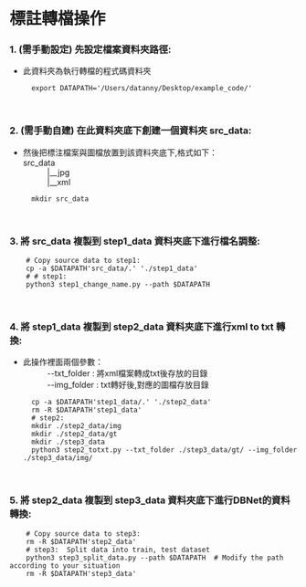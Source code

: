 # 標註轉檔操作

### 1. (需手動設定) 先設定檔案資料夾路徑: 
* 此資料夾為執行轉檔的程式碼資料夾

        export DATAPATH='/Users/datanny/Desktop/example_code/'

</br>

### 2. (需手動自建) 在此資料夾底下創建一個資料夾 src_data: 
* 然後把標注檔案與圖檔放置到該資料夾底下,格式如下： </br>
    src_data</br>
    &emsp;&emsp;&emsp;|__jpg </br>
    &emsp;&emsp;&emsp;|__xml

    
        mkdir src_data
 </br>

### 3. 將 src_data 複製到 step1_data 資料夾底下進行檔名調整:

        # Copy source data to step1: 
        cp -a $DATAPATH'src_data/.' './step1_data'
        # # step1:
        python3 step1_change_name.py --path $DATAPATH
</br>

### 4. 將 step1_data 複製到 step2_data 資料夾底下進行xml to txt 轉換:
* 此操作裡面兩個參數：</br>
&emsp;&emsp;&emsp;--txt_folder : 將xml檔案轉成txt後存放的目錄</br>
&emsp;&emsp;&emsp;--img_folder : txt轉好後,對應的圖檔存放目錄</br>

        cp -a $DATAPATH'step1_data/.' './step2_data'
        rm -R $DATAPATH'step1_data'
        # step2:
        mkdir ./step2_data/img
        mkdir ./step2_data/gt
        mkdir ./step3_data
        python3 step2_totxt.py --txt_folder ./step3_data/gt/ --img_folder ./step3_data/img/
</br>

### 5. 將 step2_data 複製到 step3_data 資料夾底下進行DBNet的資料轉換:

        # Copy source data to step3:
        rm -R $DATAPATH'step2_data'
        # step3:  Split data into train, test dataset
        python3 step3_split_data.py --path $DATAPATH  # Modify the path according to your situation
        rm -R $DATAPATH'step3_data'
